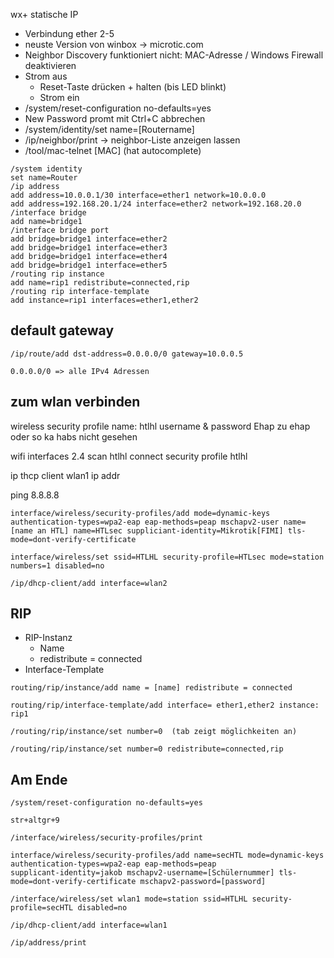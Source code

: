 wx+ statische IP
+ Verbindung ether 2-5
+ neuste Version von winbox -> microtic.com
+ Neighbor Discovery funktioniert nicht: MAC-Adresse / Windows Firewall deaktivieren
+ Strom aus
	+ Reset-Taste drücken + halten (bis LED blinkt)
	+ Strom ein
+ /system/reset-configuration no-defaults=yes
+ New Password promt mit Ctrl+C abbrechen
+ /system/identity/set name=[Routername]
+ /ip/neighbor/print -> neighbor-Liste anzeigen lassen
+ /tool/mac-telnet [MAC] (hat autocomplete)


~~~router1
/system identity
set name=Router
/ip address
add address=10.0.0.1/30 interface=ether1 network=10.0.0.0
add address=192.168.20.1/24 interface=ether2 network=192.168.20.0
/interface bridge
add name=bridge1
/interface bridge port
add bridge=bridge1 interface=ether2
add bridge=bridge1 interface=ether3
add bridge=bridge1 interface=ether4
add bridge=bridge1 interface=ether5
/routing rip instance
add name=rip1 redistribute=connected,rip
/routing rip interface-template
add instance=rip1 interfaces=ether1,ether2
~~~

## default gateway
~~~microtik
/ip/route/add dst-address=0.0.0.0/0 gateway=10.0.0.5

0.0.0.0/0 => alle IPv4 Adressen
~~~

## zum wlan verbinden

wireless
security profile
name: htlhl
username & password
Ehap zu ehap oder so ka habs nicht gesehen


wifi interfaces
2.4
scan
htlhl connect
security profile htlhl


ip thcp client
wlan1 ip addr

ping 8.8.8.8

~~~ wlan
interface/wireless/security-profiles/add mode=dynamic-keys authentication-types=wpa2-eap eap-methods=peap mschapv2-user name= [name an HTL] name=HTLsec suppliciant-identity=Mikrotik[FIMI] tls-mode=dont-verify-certificate

interface/wireless/set ssid=HTLHL security-profile=HTLsec mode=station numbers=1 disabled=no

/ip/dhcp-client/add interface=wlan2
~~~


## RIP
+ RIP-Instanz
	+ Name
	+ redistribute = connected
+ Interface-Template

~~~microtik
routing/rip/instance/add name = [name] redistribute = connected

routing/rip/interface-template/add interface= ether1,ether2 instance: rip1

/routing/rip/instance/set number=0  (tab zeigt möglichkeiten an)

/routing/rip/instance/set number=0 redistribute=connected,rip
~~~


## Am Ende
~~~Reset
/system/reset-configuration no-defaults=yes

str+altgr+9
~~~

~~~microtik
/interface/wireless/security-profiles/print

interface/wireless/security-profiles/add name=secHTL mode=dynamic-keys authentication-types=wpa2-eap eap-methods=peap 
supplicant-identity=jakob mschapv2-username=[Schülernummer] tls-mode=dont-verify-certificate mschapv2-password=[password]

/interface/wireless/set wlan1 mode=station ssid=HTLHL security-profile=secHTL disabled=no

/ip/dhcp-client/add interface=wlan1

/ip/address/print

~~~